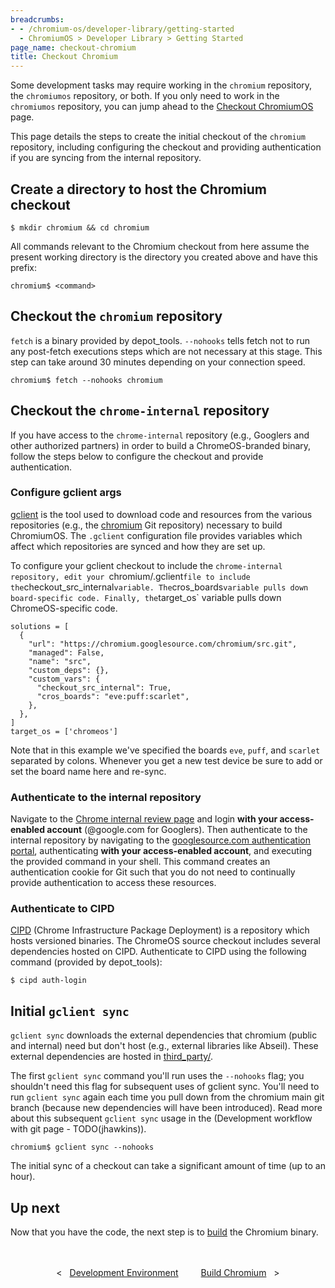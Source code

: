 ```yaml
---
breadcrumbs:
- - /chromium-os/developer-library/getting-started
  - ChromiumOS > Developer Library > Getting Started
page_name: checkout-chromium
title: Checkout Chromium
---
```


Some development tasks may require working in the `chromium` repository, the
`chromiumos` repository, or both. If you only need to work in the `chromiumos`
repository, you can jump ahead to the [Checkout
ChromiumOS](/chromium-os/developer-library/getting-started/checkout-chromiumos)
page.

This page details the steps to create the initial checkout of the `chromium`
repository, including configuring the checkout and providing authentication if
you are syncing from the internal repository.

## Create a directory to host the Chromium checkout

```
$ mkdir chromium && cd chromium
```

All commands relevant to the Chromium checkout from here assume the present
working directory is the directory you created above and have this prefix:

```
chromium$ <command>
```

## Checkout the `chromium` repository

`fetch` is a binary provided by depot_tools. `--nohooks` tells fetch not to run
any post-fetch executions steps which are not necessary at this stage. This step
can take around 30 minutes depending on your connection speed.

```
chromium$ fetch --nohooks chromium
```

## Checkout the `chrome-internal` repository

If you have access to the `chrome-internal` repository (e.g., Googlers and
other authorized partners) in order to build a ChromeOS-branded binary, follow
the steps below to configure the checkout and provide authentication.

### Configure gclient args

<a href="https://www.chromium.org/developers/how-tos/depottools/#gclient"
target="_blank">gclient</a> is the tool used to download code and resources from
the various repositories (e.g., the <a
href="https://chromium.googlesource.com/chromium/src.git"
target="_blank">chromium</a> Git repository) necessary to build ChromiumOS.
The `.gclient` configuration file provides variables which affect which
repositories are synced and how they are set up.

To configure your gclient checkout to include the `chrome-internal repository,
edit your `chromium/.gclient` file to include the `checkout_src_internal`
variable. The `cros_boards` variable pulls down board-specific code. Finally,
the `target_os` variable pulls down ChromeOS-specific code.

```
solutions = [
  {
    "url": "https://chromium.googlesource.com/chromium/src.git",
    "managed": False,
    "name": "src",
    "custom_deps": {},
    "custom_vars": {
      "checkout_src_internal": True,
      "cros_boards": "eve:puff:scarlet",
    },
  },
]
target_os = ['chromeos']
```

Note that in this example we've specified the boards `eve`, `puff`, and
`scarlet` separated by colons. Whenever you get a new test device be sure to add
or set the board name here and re-sync.

### Authenticate to the internal repository

Navigate to the <a href="https://chrome-internal-review.googlesource.com/"
target="_blank">Chrome internal review page</a> and login **with your
access-enabled account** (@google.com for Googlers). Then authenticate to the
internal repository by navigating to the <a
href="https://chrome-internal.googlesource.com/new-password"
target="_blank">googlesource.com authentication portal</a>, authenticating
**with your access-enabled account**, and executing the provided command in your
shell. This command creates an authentication cookie for Git such that you do
not need to continually provide authentication to access these resources.

### Authenticate to CIPD

<a
href="https://chromium.googlesource.com/chromium/src/+/89.0.4389.114/docs/cipd.md"
target="_blank">CIPD</a> (Chrome Infrastructure Package Deployment) is a
repository which hosts versioned binaries. The ChromeOS source checkout includes
several dependencies hosted on CIPD. Authenticate to CIPD using the following
command (provided by depot_tools):

```
$ cipd auth-login
```

## Initial `gclient sync`

`gclient sync` downloads the external dependencies that chromium (public and
internal) need but don't host (e.g., external libraries like Abseil). These
external dependencies are hosted in <a
href="https://source.chromium.org/chromium/chromium/src/+/main:third_party/"
target="_blank">third_party/</a>.

The first `gclient sync` command you'll run uses the `--nohooks` flag; you
shouldn't need this flag for subsequent uses of gclient sync. You'll need to run
`gclient sync` again each time you pull down from the chromium main git branch
(because new dependencies will have been introduced). Read more about this
subsequent `gclient sync` usage in the (Development workflow with git page -
TODO(jhawkins)).

```
chromium$ gclient sync --nohooks
```

The initial sync of a checkout can take a significant amount of time (up to an
hour).

## Up next

Now that you have the code, the next step is to
[build](/chromium-os/developer-library/getting-started/build-chromium) the
Chromium binary.

<div style="text-align: center; margin: 3rem 0 1rem 0;">
  <div style="margin: 0 1rem; display: inline-block;">
    <span style="margin-right: 0.5rem;"><</span>
    <a href="/chromium-os/developer-library/getting-started/development-environment">Development Environment</a>
  </div>
  <div style="margin: 0 1rem; display: inline-block;">
    <a href="/chromium-os/developer-library/getting-started/build-chromium">Build Chromium</a>
    <span style="margin-left: 0.5rem;">></span>
  </div>
</div>
